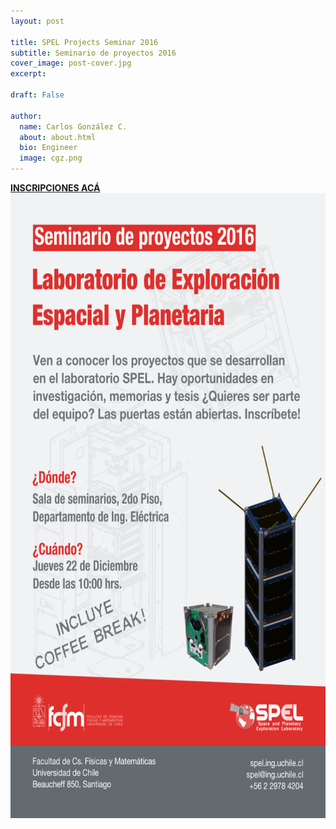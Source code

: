 ```yaml
---
layout: post

title: SPEL Projects Seminar 2016
subtitle: Seminario de proyectos 2016
cover_image: post-cover.jpg
excerpt: 

draft: False

author:
  name: Carlos González C.
  about: about.html
  bio: Engineer
  image: cgz.png
--- 
```


<div class="text-center">
  <a href="https://goo.gl/forms/FJU3bAJSLOmtPn2B2"><strong>INSCRIPCIONES ACÁ</strong></a>
  <br>
  <img src="images/pub/seminario_2016.png" height="1000px">
</div>



